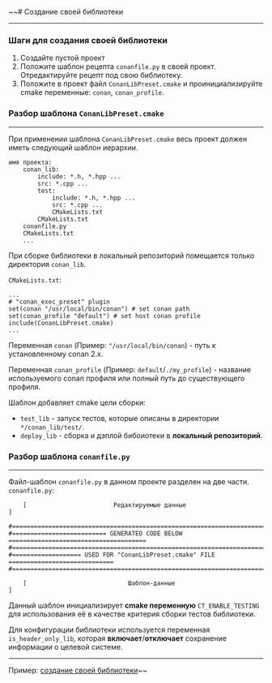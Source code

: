 ~~# Создание своей библиотеки
___
### Шаги для создания своей библиотеки

1. Создайте пустой проект
2. Положите шаблон рецепта `conanfile.py` в своей проект. Отредактируйте рецепт под свою библиотеку.
3. Положите в проект файл `ConanLibPreset.cmake` и проинициализируйте cmake переменные:
   `conan`, `conan_profile`.

### Разбор шаблона `ConanLibPreset.cmake`
___
При применении шаблона `ConanLibPreset.cmake` весь проект должен иметь следующий шаблон иерархии.
```
имя проекта:
    conan_lib:
        include: *.h, *.hpp ...
        src: *.cpp ...
        test:
            include: *.h, *.hpp ...
            src: *.cpp ...
            CMakeLists.txt
        CMakeLists.txt
    conanfile.py
    CMakeLists.txt
    ...
```

При сборке библиотеки в локальный репозиторий помещается только директория `conan_lib`.   

`CMakeLists.txt`:
```
...
# "conan_exec_preset" plugin
set(conan "/usr/local/bin/conan") # set conan path
set(conan_profile "default") # set host conan profile
include(ConanLibPreset.cmake)
...
```
Переменная `conan` (Пример: `"/usr/local/bin/conan`) - путь к установленному conan 2.x.

Переменная `conan_profile` (Пример: `default`/`./my_profile`) - название используемого conan профиля или полный путь до существующего профиля.

Шаблон добавляет cmake цели сборки:
+ `test_lib` - запуск тестов, которые описаны в директории `*/conan_lib/test/`.
+ `deploy_lib` - сборка и дэплой бибоиотеки в __локальный репозиторий__.

### Разбор шаблона `conanfile.py`
___
Файл-шаблон `conanfile.py` в данном проекте разделен на две части.  
`conanfile.py`:
```
    [                        Редактируемые данные                        ]

#======================================================================================
#========================== GENERATED CODE BELOW ======================================
#======================================================================================
#=================== USED FOR "ConanLibPreset.cmake" FILE =============================
#======================================================================================

    [                            Шаблон-данные                           ]
```
Данный шаблон инициализирует __cmake переменную__ `CT_ENABLE_TESTING` для использования её в качестве критерия сборки тестов библиотеки.
  
Для конфигурации библиотеки используется переменная `is_header_only_lib`, которая __включает__/__отключает__ сохранение информации о целевой системе.
___
Пример: [создание своей библиотеки](./../../../build-lib-project/doc/README_RUS.md)~~